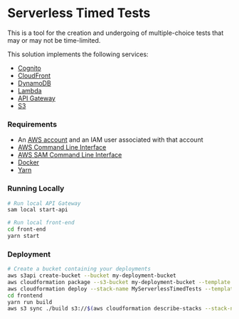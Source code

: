 # Serverless Timed Tests

This is a tool for the creation and undergoing of multiple-choice tests
that may or may not be time-limited.

This solution implements the following services:
* [Cognito](https://aws.amazon.com/cognito/)
* [CloudFront](https://aws.amazon.com/cloudfront/)
* [DynamoDB](https://aws.amazon.com/dynamodb/)
* [Lambda](https://aws.amazon.com/lambda/)
* [API Gateway](https://aws.amazon.com/api-gateway/)
* [S3](https://aws.amazon.com/s3/)

### Requirements

* An [AWS account](https://aws.amazon.com) and an IAM user associated
with that account
* [AWS Command Line Interface](https://aws.amazon.com/cli/)
* [AWS SAM Command Line Interface](https://github.com/awslabs/aws-sam-cli)
* [Docker](https://www.docker.com/)
* [Yarn](https://yarnpkg.com)

### Running Locally

```bash
# Run local API Gateway
sam local start-api

# Run local front-end
cd front-end
yarn start
```

### Deployment
```bash
# Create a bucket containing your deployments
aws s3api create-bucket --bucket my-deployment-bucket
aws cloudformation package --s3-bucket my-deployment-bucket --template template.yml --output-template-file packaged-template.yml
aws cloudformation deploy --stack-name MyServerlessTimedTests --template packaged-template.yml --capabilities CAPABILITY_IAM
cd frontend
yarn run build
aws s3 sync ./build s3://$(aws cloudformation describe-stacks --stack-name MyServerlessTimedTests | jq ".Stacks[0].Outputs[0].OutputValue") --acl public-read
```
